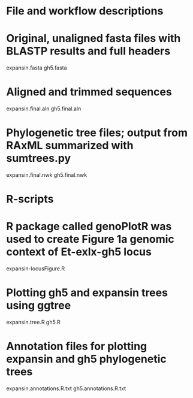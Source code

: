 # File and workflow descriptions

# Original, unaligned fasta files with BLASTP results and full headers

expansin.fasta
gh5.fasta

# Aligned and trimmed sequences

expansin.final.aln
gh5.final.aln

# Phylogenetic tree files; output from RAxML summarized with sumtrees.py

expansin.final.nwk
gh5.final.nwk

# R-scripts

# R package called genoPlotR was used to create Figure 1a genomic context of Et-exlx-gh5 locus

expansin-locusFigure.R 

# Plotting gh5 and expansin trees using ggtree

expansin.tree.R
gh5.R

# Annotation files for plotting expansin and gh5 phylogenetic trees

expansin.annotations.R.txt 
gh5.annotations.R.txt 
